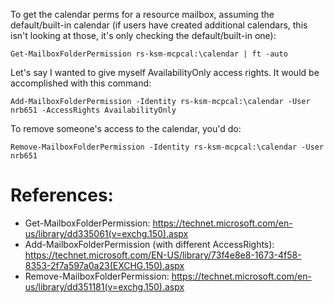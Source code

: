 To get the calendar perms for a resource mailbox, assuming the default/built-in calendar (if users have created additional calendars, this isn't looking at those, it's only checking the default/built-in one):
 
`Get-MailboxFolderPermission rs-ksm-mcpcal:\calendar | ft -auto`

Let's say I wanted to give myself AvailabilityOnly access rights. It would be accomplished with this command:

`Add-MailboxFolderPermission -Identity rs-ksm-mcpcal:\calendar -User nrb651 -AccessRights AvailabilityOnly`

To remove someone's access to the calendar, you'd do:

`Remove-MailboxFolderPermission -Identity rs-ksm-mcpcal:\calendar -User nrb651`

# References:

* Get-MailboxFolderPermission: https://technet.microsoft.com/en-us/library/dd335061(v=exchg.150).aspx
* Add-MailboxFolderPermission (with different AccessRights): https://technet.microsoft.com/EN-US/library/73f4e8e8-1673-4f58-8353-2f7a597a0a23(EXCHG.150).aspx
* Remove-MailboxFolderPermission: https://technet.microsoft.com/en-us/library/dd351181(v=exchg.150).aspx
